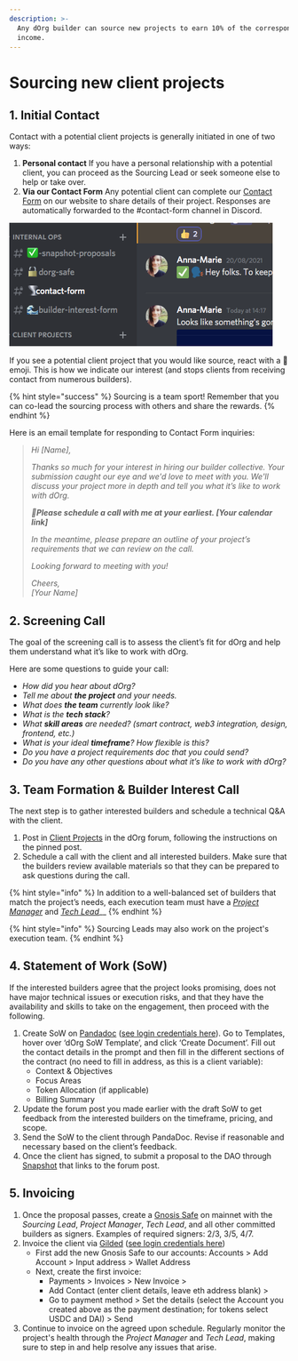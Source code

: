 ```yaml
---
description: >-
  Any dOrg builder can source new projects to earn 10% of the corresponding
  income.
---
```


# Sourcing new client projects

## **1. Initial Contact**

Contact with a potential client projects is generally initiated in one of two ways:

1. **Personal contact** If you have a personal relationship with a potential client, you can proceed as the Sourcing Lead or seek someone else to help or take over. 
2. **Via our Contact Form** Any potential client can complete our [Contact Form](https://www.dorg.tech/#/contact) on our website to share details of their project. Responses are automatically forwarded to the \#contact-form channel in Discord. 

![](../.gitbook/assets/screen-shot-2021-08-23-at-14.27.00.png)

If you see a potential client project that you would like source, react with a 👋 emoji. This is how we indicate our interest \(and stops clients from receiving contact from numerous builders\).

{% hint style="success" %}
Sourcing is a team sport! Remember that you can co-lead the sourcing process with others and share the rewards.
{% endhint %}

Here is an email template for responding to Contact Form inquiries:

> _Hi \[Name\],_
>
> _Thanks so much for your interest in hiring our builder collective. Your submission caught our eye and we'd love to meet with you. We'll discuss your project more in depth and tell you what it’s like to work with dOrg._
>
> _🤙**Please schedule a call with me at your earliest. \[Your calendar link\]**_
>
> _In the meantime, please prepare an outline of your project’s requirements that we can review on the call._
>
> _Looking forward to meeting with you!_
>
> _Cheers,  
> \[Your Name\]_

## 2. Screening Call

The goal of the screening call is to assess the client’s fit for dOrg and help them understand what it’s like to work with dOrg. 

Here are some questions to guide your call:

* _How did you hear about dOrg?_
* _Tell me about **the project** and your needs._
* _What does **the team** currently look like?_
* _What is the **tech stack**?_
* _What **skill areas** are needed? \(smart contract, web3 integration, design, frontend, etc.\)_
* _What is your ideal **timeframe**? How flexible is this?_
* _Do you have a project requirements doc that you could send?_
* _Do you have any other questions about what it’s like to work with dOrg?_

## 3. Team Formation & Builder Interest Call

The next step is to gather interested builders and schedule a technical Q&A with the client.

1. Post in [Client Projects](https://forum.dorg.tech/t/about-the-client-projects-category/19) in the dOrg forum, following the instructions on the pinned post.
2. Schedule a call with the client and all interested builders. Make sure that the builders review available materials so that they can be prepared to ask questions during the call.

{% hint style="info" %}
In addition to a well-balanced set of builders that match the project’s needs, each execution team must have a [_Project Manager_](project-manager.md) and [_Tech Lead_](tech-lead.md)\_\_
{% endhint %}

{% hint style="info" %}
Sourcing Leads may also work on the project's execution team.
{% endhint %}

## 4. Statement of Work \(SoW\)

If the interested builders agree that the project looks promising, does not have major technical issues or execution risks, and that they have the availability and skills to take on the engagement, then proceed with the following.

1. Create SoW on [Pandadoc](https://app.pandadoc.com/a/#/templates-next?sortBy=name&direction=asc&displayMode=folders_first&mainFilter=all) \([see login credentials here](https://docs.google.com/spreadsheets/d/18QXB9Ski8OxHRiELfxq8DcahYFhNnEKPEM20kRjeuYA/edit?usp=sharing)\). Go to Templates, hover over ‘dOrg SoW Template’, and click ‘Create Document’. Fill out the contact details in the prompt and then fill in the different sections of the contract \(no need to fill in address, as this is a client variable\):
   * Context & Objectives
   * Focus Areas
   * Token Allocation \(if applicable\)
   * Billing Summary
2. Update the forum post you made earlier with the draft SoW to get feedback from the interested builders on the timeframe, pricing, and scope.
3. Send the SoW to the client through PandaDoc. Revise if reasonable and necessary based on the client’s feedback.
4. Once the client has signed, to submit a proposal to the DAO through [Snapshot](https://snapshot.org/#/dorg.eth) that links to the forum post.

## 5. Invoicing 

1. Once the proposal passes, create a [Gnosis Safe](https://gnosis-safe.io/app/#/welcome) on mainnet with the _Sourcing Lead_, _Project Manager_, _Tech Lead_, and all other committed builders as signers. Examples of required signers: 2/3, 3/5, 4/7.
2. Invoice the client via [Gilded](https://app.gilded.finance/auth/login) \([see login credentials here](https://docs.google.com/spreadsheets/d/18QXB9Ski8OxHRiELfxq8DcahYFhNnEKPEM20kRjeuYA/edit?usp=sharing)\)
   * First add the new Gnosis Safe to our accounts: Accounts &gt; Add Account &gt; Input address &gt; Wallet Address
   * Next, create the first invoice:
     * Payments &gt; Invoices &gt; New Invoice &gt; 
     * Add Contact \(enter client details, leave eth address blank\)  &gt;
     * Go to payment method &gt; Set the details \(select the Account you created above as the payment destination; for tokens select USDC and DAI\) &gt; Send
3. Continue to invoice on the agreed upon schedule. Regularly monitor the project's health through the _Project Manager_ and _Tech Lead_, making sure to step in and help resolve any issues that arise.

